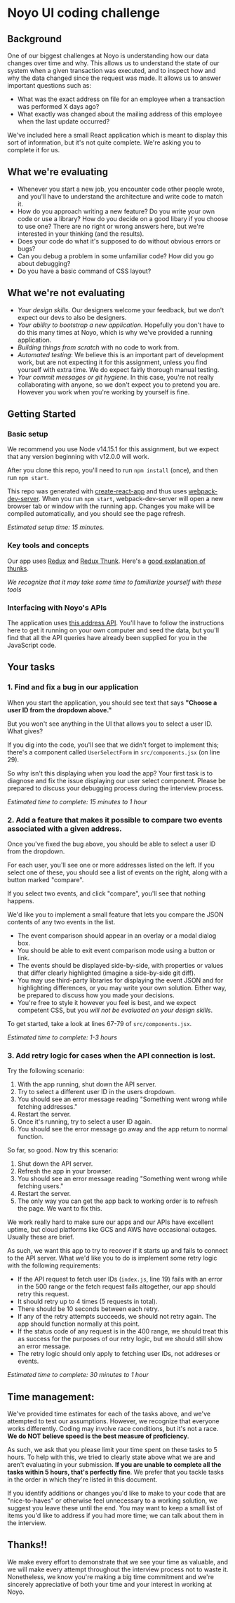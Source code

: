 # Noyo UI coding challenge

## Background
One of our biggest challenges at Noyo is understanding how our data changes over time and why. This allows us to understand the state of our system when a given transaction was executed, and to inspect how and why the data changed since the request was made. It allows us to answer important questions such as:

* What was the exact address on file for an employee when a transaction was performed X days ago?
* What exactly was changed about the mailing address of this employee when the last update occurred?

We've included here a small React application which is meant to display this sort of information, but it's not quite complete. We're asking you to complete it for us.

## What we're evaluating
* Whenever you start a new job, you encounter code other people wrote, and you'll have to understand the architecture and write code to match it.
* How do you approach writing a new feature? Do you write your own code or use a library? How do you decide on a good libary if you choose to use one? There are no right or wrong answers here, but we're interested in your thinking (and the results).
* Does your code do what it's supposed to do without obvious errors or bugs?
* Can you debug a problem in some unfamiliar code? How did you go about debugging?
* Do you have a basic command of CSS layout?

## What we're not evaluating
* *Your design skills.* Our designers welcome your feedback, but we don't expect our devs to also be designers.
* *Your ability to bootstrap a new application.* Hopefully you don't have to do this many times at Noyo, which is why we've provided a running application.
* *Building things from scratch* with no code to work from.
* *Automated testing*: We believe this is an important part of development work, but are not expecting it for this assignment, unless you find yourself with extra time. We do expect fairly thorough manual testing.
* *Your commit messages or git hygiene*. In this case, you're not really collaborating with anyone, so we don't expect you to pretend you are. However you work when you're working by yourself is fine.



## Getting Started

### Basic setup
We recommend you use Node v14.15.1 for this assignment, but we expect that any version beginning with v12.0.0 will work.

 After you clone this repo, you'll need to run `npm install` (once), and then run
`npm start`. 

This repo was generated with [create-react-app](https://github.com/facebook/create-react-app) and thus uses [webpack-dev-server](https://github.com/webpack/webpack-dev-server).
When you run `npm start`, webpack-dev-server will open a new browser tab or window with the running app.
Changes you make will be compiled automatically, and you should see the page refresh.

*Estimated setup time: 15 minutes.*

### Key tools and concepts

Our app uses [Redux](https://redux.js.org/) and [Redux Thunk](https://github.com/reduxjs/redux-thunk). Here's a [good explanation of thunks](https://daveceddia.com/what-is-a-thunk/).

*We recognize that it may take some time to familiarize yourself with these tools*

### Interfacing with Noyo's APIs

The application uses [this address API](https://github.com/noyo-technologies/address-history-challenge). You'll have to follow the instructions here to get it running on your own computer and seed the data, but you'll find that all the API queries have already been supplied for you in the JavaScript code. 

## Your tasks
### 1. Find and fix a bug in our application
When you start the application, you should see text that says **"Choose a user ID from the dropdown above."**

But you won't see anything in the UI that allows you to select a user ID. What gives?

If you dig into the code, you'll see that we didn't forget to implement this; there's a component called `UserSelectForm` in `src/components.jsx` (on line 29).

So why isn't this displaying when you load the app? Your first task is to diagnose and fix the issue displaying our user select component. Please be prepared to discuss your debugging process during the interview process.

*Estimated time to complete: 15 minutes to 1 hour*



### 2. Add a feature that makes it possible to compare two events associated with a given address.
Once you've fixed the bug above, you should be able to select a user ID from the dropdown.

For each user, you'll see one or more addresses listed on the left. If you select one of these, you should see a list of events on the right, along with a button marked "compare".

If you select two events, and click "compare", you'll see that nothing happens.

We'd like you to implement a small feature that lets you compare the JSON contents of any two events in the list. 

- The event comparison should appear in an overlay or a modal dialog box. 
- You should be able to exit event comparison mode using a button or link.
- The events should be displayed side-by-side, with properties or values that differ clearly highlighted (imagine a side-by-side git diff).
- You may use third-party libraries for displaying the event JSON and for highlighting differences, or you may write your own solution. Either way, be prepared to discuss how you made your decisions.
- You're free to style it however you feel is best, and we expect competent CSS, but you *will not be evaluated on your design skills*.

To get started, take a look at lines 67-79 of `src/components.jsx`.

*Estimated time to complete: 1-3 hours*


### 3. Add retry logic for cases when the API connection is lost.

Try the following scenario:

1. With the app running, shut down the API server.
2. Try to select a different user ID in the users dropdown.
3. You should see an error message reading "Something went wrong while fetching addresses."
4. Restart the server.
5. Once it's running, try to select a user ID again.
6. You should see the error message go away and the app return to normal function.

So far, so good. Now try this scenario:

1. Shut down the API server.
2. Refresh the app in your browser.
3. You should see an error message reading "Something went wrong while fetching users."
4. Restart the server.
5. The only way you can get the app back to working order is to refresh the page. We want to fix this.

We work really hard to make sure our apps and our APIs have excellent uptime, but cloud platforms like GCS and AWS have occasional outages. Usually these are brief.

As such, we want this app to try to recover if it starts up and fails to connect to the API server. What we'd like you to do is implement some retry logic with the following requirements:

* If the API request to fetch user IDs (`index.js`, line 19) fails with an error in the 500 range or the fetch request fails altogether, our app should retry this request.
* It should retry up to 4 times (5 requests in total).
* There should be 10 seconds between each retry.
* If any of the retry attempts succeeds, we should not retry again. The app should function normally at this point.
* If the status code of any request is in the 400 range, we should treat this as success for the purposes of our retry logic, but we should still show an error message.
* The retry logic should only apply to fetching user IDs, not addreses or events.

*Estimated time to complete: 30 minutes to 1 hour*


## Time management:
We've provided time estimates for each of the tasks above, and we've attempted to test our assumptions. However, we recognize that everyone works differently. Coding may involve race conditions, but it's not a race. **We do NOT believe speed is the best measure of proficiency**.

As such, we ask that you please limit your time spent on these tasks to 5 hours. To help with this, we tried to clearly state above what we are and aren't evaluating in your submission. **If you are unable to complete all the tasks within 5 hours, that's perfectly fine**. We prefer that you tackle tasks in the order in which they're listed in this document.

If you identify additions or changes you'd like to make to your code that are "nice-to-haves" or otherwise feel unnecessary to a working solution, we suggest you leave these until the end. You may want to keep a small list of items you'd like to address if you had more time; we can talk about them in the interview.

## Thanks!!
We make every effort to demonstrate that we see your time as valuable, and we will make every attempt throughout the interview process not to waste it. Nonetheless, we know you're making a big time commitment and we're sincerely appreciative of both your time and your interest in working at Noyo.
